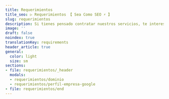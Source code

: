 ```yaml
---
title: Requerimientos
title_seo: ▷ Requerimientos 【 Sea Como SEO ⚡️ 】
slug: requerimientos
description: Si tienes pensado contratar nuestros servicios, te interesa ésta página 😉. Es un resumen de la información que necesitamos por tu parte y algunos detalles a tener en cuenta.
image: ''
draft: false
noindex: true
translationKey: requirements
header_article: true
general:
  color: light
  size: sm
sections:
- file: requerimientos/_header
  modals:
  - requerimientos/dominio
  - requerimientos/perfil-empresa-google
- file: requerimientos/end
---
```

